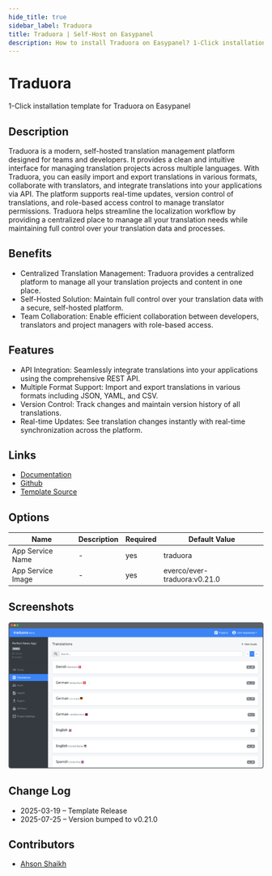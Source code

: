 ```yaml
---
hide_title: true
sidebar_label: Traduora
title: Traduora | Self-Host on Easypanel
description: How to install Traduora on Easypanel? 1-Click installation template for Traduora on Easypanel
---
```


<!-- generated -->

# Traduora

1-Click installation template for Traduora on Easypanel

## Description

Traduora is a modern, self-hosted translation management platform designed for teams and developers. It provides a clean and intuitive interface for managing translation projects across multiple languages. With Traduora, you can easily import and export translations in various formats, collaborate with translators, and integrate translations into your applications via API. The platform supports real-time updates, version control of translations, and role-based access control to manage translator permissions. Traduora helps streamline the localization workflow by providing a centralized place to manage all your translation needs while maintaining full control over your translation data and processes.

## Benefits

- Centralized Translation Management: Traduora provides a centralized platform to manage all your translation projects and content in one place.
- Self-Hosted Solution: Maintain full control over your translation data with a secure, self-hosted platform.
- Team Collaboration: Enable efficient collaboration between developers, translators and project managers with role-based access.

## Features

- API Integration: Seamlessly integrate translations into your applications using the comprehensive REST API.
- Multiple Format Support: Import and export translations in various formats including JSON, YAML, and CSV.
- Version Control: Track changes and maintain version history of all translations.
- Real-time Updates: See translation changes instantly with real-time synchronization across the platform.

## Links

- [Documentation](https://docs.traduora.co/docs/getting-started)
- [Github](https://github.com/traduora/traduora)
- [Template Source](https://github.com/easypanel-io/templates/tree/main/templates/traduora)

## Options

Name | Description | Required | Default Value
-|-|-|-
App Service Name | - | yes | traduora
App Service Image | - | yes | everco/ever-traduora:v0.21.0

## Screenshots

![Traduora Screenshot](./assets/screenshot.png)

## Change Log

- 2025-03-19 – Template Release
- 2025-07-25 – Version bumped to v0.21.0

## Contributors

- [Ahson Shaikh](https://github.com/Ahson-Shaikh)
